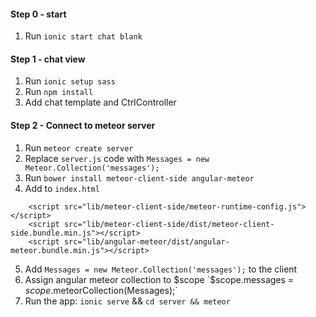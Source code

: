 #### Step 0 - start

1. Run `ionic start chat blank`

#### Step 1 - chat view

1. Run `ionic setup sass`
2. Run `npm install`
3. Add chat template and CtrlController

#### Step 2 - Connect to meteor server

1. Run `meteor create server`
2. Replace `server.js` code with `Messages = new Meteor.Collection('messages');`
3. Run `bower install meteor-client-side angular-meteor`
4. Add to `index.html` 
```
    <script src="lib/meteor-client-side/meteor-runtime-config.js"></script>
    <script src="lib/meteor-client-side/dist/meteor-client-side.bundle.min.js"></script>
    <script src="lib/angular-meteor/dist/angular-meteor.bundle.min.js"></script>
```
5. Add `Messages = new Meteor.Collection('messages');` to the client
6. Assign angular meteor collection to $scope `$scope.messages = $scope.$meteorCollection(Messages);`
7. Run the app: `ionic serve` && `cd server && meteor`
